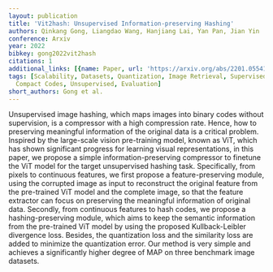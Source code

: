 ```yaml
---
layout: publication
title: 'Vit2hash: Unsupervised Information-preserving Hashing'
authors: Qinkang Gong, Liangdao Wang, Hanjiang Lai, Yan Pan, Jian Yin
conference: Arxiv
year: 2022
bibkey: gong2022vit2hash
citations: 1
additional_links: [{name: Paper, url: 'https://arxiv.org/abs/2201.05541'}]
tags: [Scalability, Datasets, Quantization, Image Retrieval, Supervised, Hashing Methods,
  Compact Codes, Unsupervised, Evaluation]
short_authors: Gong et al.
---
```

Unsupervised image hashing, which maps images into binary codes without
supervision, is a compressor with a high compression rate. Hence, how to
preserving meaningful information of the original data is a critical problem.
Inspired by the large-scale vision pre-training model, known as ViT, which has
shown significant progress for learning visual representations, in this paper,
we propose a simple information-preserving compressor to finetune the ViT model
for the target unsupervised hashing task. Specifically, from pixels to
continuous features, we first propose a feature-preserving module, using the
corrupted image as input to reconstruct the original feature from the
pre-trained ViT model and the complete image, so that the feature extractor can
focus on preserving the meaningful information of original data. Secondly, from
continuous features to hash codes, we propose a hashing-preserving module,
which aims to keep the semantic information from the pre-trained ViT model by
using the proposed Kullback-Leibler divergence loss. Besides, the quantization
loss and the similarity loss are added to minimize the quantization error. Our
method is very simple and achieves a significantly higher degree of MAP on
three benchmark image datasets.